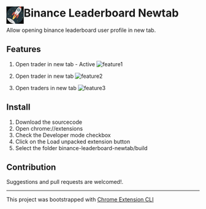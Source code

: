 # <img src="public/icons/icon_48.png" width="45" align="left"> Binance Leaderboard Newtab

Allow opening binance leaderboard user profile in new tab.

## Features

1. Open trader in new tab - Active
![feature1](https://user-images.githubusercontent.com/9702625/200335307-d2e5c216-f1d7-4c63-b44e-7b8e7031252b.gif)

2. Open trader in new tab
![feature2](https://user-images.githubusercontent.com/9702625/200335613-0632ce50-ffe3-45c8-9a6a-4d7020662363.gif)

3. Open traders in new tab
![feature3](https://user-images.githubusercontent.com/9702625/200335697-ff3088c8-482c-4ef5-a320-35759542012c.gif)

## Install

1. Download the sourcecode
2. Open chrome://extensions
3. Check the Developer mode checkbox
4. Click on the Load unpacked extension button
5. Select the folder binance-leaderboard-newtab/build

## Contribution

Suggestions and pull requests are welcomed!.

---

This project was bootstrapped with [Chrome Extension CLI](https://github.com/dutiyesh/chrome-extension-cli)

